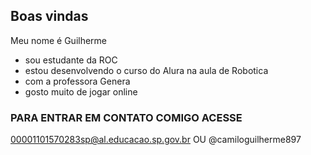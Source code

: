 ## Boas vindas 

 Meu nome é Guilherme

- sou estudante da ROC
- estou desenvolvendo o curso do Alura na aula de Robotica
- com a professora Genera
- gosto muito de jogar online

### PARA ENTRAR EM CONTATO COMIGO ACESSE
00001101570283sp@al.educacao.sp.gov.br
OU 
@camiloguilherme897

